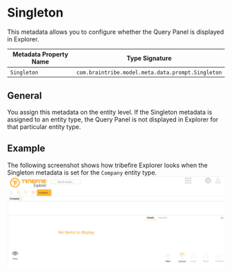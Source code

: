 # Singleton

This metadata allows you to configure whether the Query Panel is displayed in Explorer.

Metadata Property Name  | Type Signature  
------- | -----------
`Singleton` | `com.braintribe.model.meta.data.prompt.Singleton`

## General

You assign this metadata on the entity level. If the Singleton metadata is assigned to an entity type, the Query Panel is not displayed in Explorer for that particular entity type.

## Example

The following screenshot shows how tribefire Explorer looks when the Singleton metadata is set for the `Company` entity type.
![](../../images/image2017-7-26-15-59-18.png)
